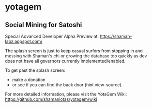 yotagem
=======

Social Mining for Satoshi
-------------------------

Special Advanced Developer Alpha Preview at:
https://shaman-labz.appspot.com/

The splash screen is just to keep casual surfers from stopping in and messing with Shaman's chi or growing the database too quickly as dev does not have all governors currently implemented/enabled.

To get past the splash screen:
* make a donation 
* or see if you can find the back door (hint view-source).

For more detailed information, please visit the YotaGem Wiki:
https://github.com/shamaniotas/yotagem/wiki
